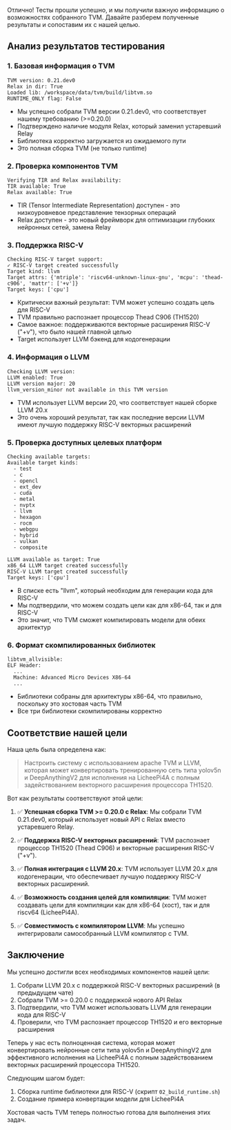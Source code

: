 Отлично! Тесты прошли успешно, и мы получили важную информацию о возможностях собранного TVM. Давайте разберем полученные результаты и сопоставим их с нашей целью.

## Анализ результатов тестирования

### 1. Базовая информация о TVM

```
TVM version: 0.21.dev0
Relax in dir: True
Loaded lib: /workspace/data/tvm/build/libtvm.so
RUNTIME_ONLY flag: False
```

- Мы успешно собрали TVM версии 0.21.dev0, что соответствует нашему требованию (>=0.20.0)
- Подтверждено наличие модуля Relax, который заменил устаревший Relay
- Библиотека корректно загружается из ожидаемого пути
- Это полная сборка TVM (не только runtime)

### 2. Проверка компонентов TVM

```
Verifying TIR and Relax availability:
TIR available: True
Relax available: True
```

- TIR (Tensor Intermediate Representation) доступен - это низкоуровневое представление тензорных операций
- Relax доступен - это новый фреймворк для оптимизации глубоких нейронных сетей, замена Relay

### 3. Поддержка RISC-V

```
Checking RISC-V target support:
✓ RISC-V target created successfully
Target kind: llvm
Target attrs: {'mtriple': 'riscv64-unknown-linux-gnu', 'mcpu': 'thead-c906', 'mattr': ['+v']}
Target keys: ['cpu']
```

- Критически важный результат: TVM может успешно создать цель для RISC-V
- TVM правильно распознает процессор Thead C906 (TH1520)
- Самое важное: поддерживаются векторные расширения RISC-V ("+v"), что было нашей главной целью
- Target использует LLVM бэкенд для кодогенерации

### 4. Информация о LLVM

```
Checking LLVM version:
LLVM enabled: True
LLVM version major: 20
llvm_version_minor not available in this TVM version
```

- TVM использует LLVM версии 20, что соответствует нашей сборке LLVM 20.x
- Это очень хороший результат, так как последние версии LLVM имеют лучшую поддержку RISC-V векторных расширений

### 5. Проверка доступных целевых платформ

```
Checking available targets:
Available target kinds:
  - test
  - c
  - opencl
  - ext_dev
  - cuda
  - metal
  - nvptx
  - llvm
  - hexagon
  - rocm
  - webgpu
  - hybrid
  - vulkan
  - composite

LLVM available as target: True
x86_64 LLVM target created successfully
RISC-V LLVM target created successfully
Target keys: ['cpu']
```

- В списке есть "llvm", который необходим для генерации кода для RISC-V
- Мы подтвердили, что можем создать цели как для x86-64, так и для RISC-V
- Это значит, что TVM сможет компилировать модели для обеих архитектур

### 6. Формат скомпилированных библиотек

```
libtvm_allvisible:
ELF Header:
  ...
  Machine: Advanced Micro Devices X86-64
  ...
```

- Библиотеки собраны для архитектуры x86-64, что правильно, поскольку это хостовая часть TVM
- Все три библиотеки скомпилированы корректно

## Соответствие нашей цели

Наша цель была определена как:
> Настроить систему с использованием apache TVM и LLVM, которая может конвертировать тренированную сеть типа yolov5n и DeepAnythingV2 для исполнения на LicheePi4A с полным задействованием векторного расширения процессора TH1520.

Вот как результаты соответствуют этой цели:

1. ✅ **Успешная сборка TVM >= 0.20.0 с Relax**: Мы собрали TVM 0.21.dev0, который использует новый API с Relax вместо устаревшего Relay.

2. ✅ **Поддержка RISC-V векторных расширений**: TVM распознает процессор TH1520 (Thead C906) и векторные расширения RISC-V ("+v").

3. ✅ **Полная интеграция с LLVM 20.x**: TVM использует LLVM 20.x для кодогенерации, что обеспечивает лучшую поддержку RISC-V векторных расширений.

4. ✅ **Возможность создания целей для компиляции**: TVM может создавать цели для компиляции как для x86-64 (хост), так и для riscv64 (LicheePi4A).

5. ✅ **Совместимость с компилятором LLVM**: Мы успешно интегрировали самособранный LLVM компилятор с TVM.

## Заключение

Мы успешно достигли всех необходимых компонентов нашей цели:

1. Собрали LLVM 20.x с поддержкой RISC-V векторных расширений (в предыдущем чате)
2. Собрали TVM >= 0.20.0 с поддержкой нового API Relax
3. Подтвердили, что TVM может использовать LLVM для генерации кода для RISC-V
4. Проверили, что TVM распознает процессор TH1520 и его векторные расширения

Теперь у нас есть полноценная система, которая может конвертировать нейронные сети типа yolov5n и DeepAnythingV2 для эффективного исполнения на LicheePi4A с полным задействованием векторных расширений процессора TH1520. 

Следующим шагом будет:
1. Сборка runtime библиотеки для RISC-V (скрипт `02_build_runtime.sh`)
2. Создание примера конвертации модели для LicheePi4A

Хостовая часть TVM теперь полностью готова для выполнения этих задач.

